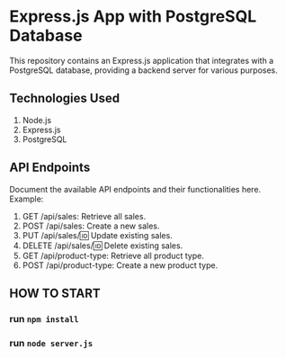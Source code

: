 # Express.js App with PostgreSQL Database
This repository contains an Express.js application that integrates with a PostgreSQL database, providing a backend server for various purposes.

## Technologies Used
1. Node.js
2. Express.js
3. PostgreSQL


## API Endpoints

Document the available API endpoints and their functionalities here. Example:

1. GET /api/sales: Retrieve all sales.
2. POST /api/sales: Create a new sales.
3. PUT /api/sales/:id: Update existing sales.
4. DELETE /api/sales/:id: Delete existing sales.
5. GET /api/product-type: Retrieve all product type.
6. POST /api/product-type: Create a new product type.


## HOW TO START

### run `npm install`

### run `node server.js`




